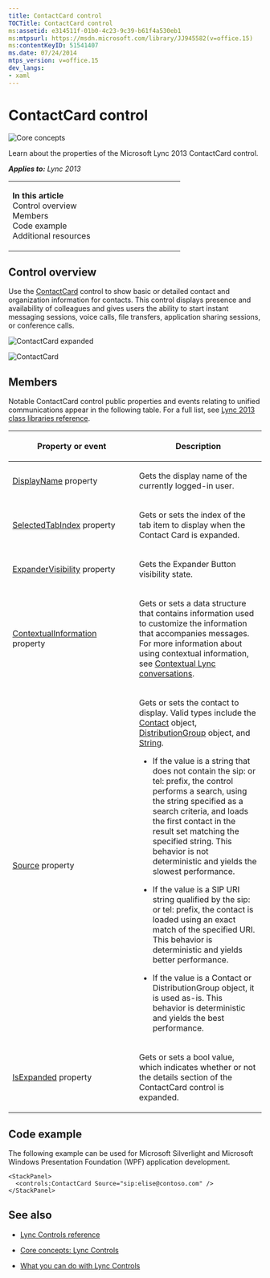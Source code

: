 ```yaml
---
title: ContactCard control
TOCTitle: ContactCard control
ms:assetid: e314511f-01b0-4c23-9c39-b61f4a530eb1
ms:mtpsurl: https://msdn.microsoft.com/library/JJ945582(v=office.15)
ms:contentKeyID: 51541407
ms.date: 07/24/2014
mtps_version: v=office.15
dev_langs:
- xaml
---
```


# ContactCard control

![Core concepts](images/JJ933133.mod_icon_CoreConcepts_long(Office.15).png "Core concepts")

Learn about the properties of the Microsoft Lync 2013 ContactCard control.



***Applies to:** Lync 2013*

<table>
<colgroup>
<col style="width: 50%" />
<col style="width: 50%" />
</colgroup>
<tbody>
<tr class="odd">
<td><p><strong>In this article</strong><br />
Control overview<br />
Members<br />
Code example<br />
Additional resources</p></td>
<td><p></p></td>
</tr>
</tbody>
</table>

## Control overview

Use the [ContactCard](https://msdn.microsoft.com/library/hh379168\(v=office.15\)) control to show basic or detailed contact and organization information for contacts. This control displays presence and availability of colleagues and gives users the ability to start instant messaging sessions, voice calls, file transfers, application sharing sessions, or conference calls.

![ContactCard expanded](images/JJ945582.ContactCard_Expanded_rtm(Office.15).png "ContactCard expanded")

![ContactCard](images/JJ945582.ContactCard_rtm(Office.15).png "ContactCard")

## Members

Notable ContactCard control public properties and events relating to unified communications appear in the following table. For a full list, see [Lync 2013 class libraries reference](https://msdn.microsoft.com/library/jj933088\(v=office.15\)).

<table>
<colgroup>
<col style="width: 50%" />
<col style="width: 50%" />
</colgroup>
<thead>
<tr class="header">
<th><p>Property or event</p></th>
<th><p>Description</p></th>
</tr>
</thead>
<tbody>
<tr class="odd">
<td><p><a href="https://msdn.microsoft.com/library/hh345805(v=office.15)">DisplayName</a> property</p></td>
<td><p>Gets the display name of the currently logged-in user.</p></td>
</tr>
<tr class="even">
<td><p><a href="https://msdn.microsoft.com/library/hh379452(v=office.15)">SelectedTabIndex</a> property</p></td>
<td><p>Gets or sets the index of the tab item to display when the Contact Card is expanded.</p></td>
</tr>
<tr class="odd">
<td><p><a href="https://msdn.microsoft.com/library/hh379483(v=office.15)">ExpanderVisibility</a> property</p></td>
<td><p>Gets the Expander Button visibility state.</p></td>
</tr>
<tr class="even">
<td><p><a href="https://msdn.microsoft.com/library/hh363342(v=office.15)">ContextualInformation</a> property</p></td>
<td><p>Gets or sets a data structure that contains information used to customize the information that accompanies messages. For more information about using contextual information, see <a href="contextual-lync-conversations.md">Contextual Lync conversations</a>.</p></td>
</tr>
<tr class="odd">
<td><p><a href="https://msdn.microsoft.com/library/hh363511(v=office.15)">Source</a> property</p></td>
<td><p>Gets or sets the contact to display. Valid types include the <a href="https://msdn.microsoft.com/library/jj266463(v=office.15)">Contact</a> object, <a href="https://msdn.microsoft.com/library/jj293432(v=office.15)">DistributionGroup</a> object, and <a href="http://go.microsoft.com/fwlink/?linkid=131086%26clcid=0x409">String</a>.</p>
<ul>
<li><p>If the value is a string that does not contain the sip: or tel: prefix, the control performs a search, using the string specified as a search criteria, and loads the first contact in the result set matching the specified string. This behavior is not deterministic and yields the slowest performance.</p></li>
<li><p>If the value is a SIP URI string qualified by the sip: or tel: prefix, the contact is loaded using an exact match of the specified URI. This behavior is deterministic and yields better performance.</p></li>
<li><p>If the value is a Contact or DistributionGroup object, it is used as-is. This behavior is deterministic and yields the best performance.</p></li>
</ul></td>
</tr>
<tr class="even">
<td><p><a href="https://msdn.microsoft.com/library/hh345837(v=office.15)">IsExpanded</a> property</p></td>
<td><p>Gets or sets a bool value, which indicates whether or not the details section of the ContactCard control is expanded.</p></td>
</tr>
</tbody>
</table>

## Code example

The following example can be used for Microsoft Silverlight and Microsoft Windows Presentation Foundation (WPF) application development.

```xaml
<StackPanel>
  <controls:ContactCard Source="sip:elise@contoso.com" />
</StackPanel>
```

## See also

  - [Lync Controls reference](lync-controls-reference.md)

  - [Core concepts: Lync Controls](core-concepts-lync-controls.md)

  - [What you can do with Lync Controls](what-you-can-do-with-lync-controls.md)


